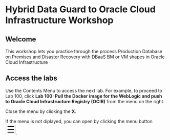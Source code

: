 # Hybrid Data Guard to Oracle Cloud Infrastructure Workshop
## Welcome

This workshop lets you practice through the process Production Database on Premises and Disaster Recovery with DBaaS BM or VM shapes in Oracle Cloud Infrastructure

## Access the labs

Use the Contents Menu to access the next lab. For example, to proceed to Lab 100, click **Lab 100: Pull the Docker image for the WebLogic and push to Oracle Cloud Infrastructure Registry (OCIR)** from the menu on the right.

Close the menu by clicking the **X**.



If the menu is not diplayed, you can open by clicking the menu button  
![Menu icon](./images/MenuButton.png).